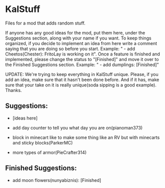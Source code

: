 # KalStuff
Files for a mod that adds random stuff.

If anyone has any good ideas for the mod, put them here, under the Suggestions section, along with your name if you want. To keep things organized, if you decide to implement an idea from here write a comment saying that you are doing so before you start. Example: " - add Cheetos(Chester): FritoLay is working on it". Once a feature is finished and implemented, please change the status to "[Finished]" and move it over to the Finished Suggestions section. Example: " - add dumplings: [Finished]"

UPDATE: We're trying to keep everything in KalStuff unique. Please, if you add an idea, make sure that it hasn't been done before. And if it has, make sure that your take on it is really unique(soda sipping is a good example). Thanks.

## Suggestions:

 - [ideas here]

 - add day counter to tell you what day you are on(pianoman373)

 - block in minecart like to make some thing like an RV but with minecarts and sticky blocks(ParkerMC)

 - more types of armor(PieCrafter314)



## Finished Suggestions:

 - add moon flowers(nunyabiznis): [Finished]
